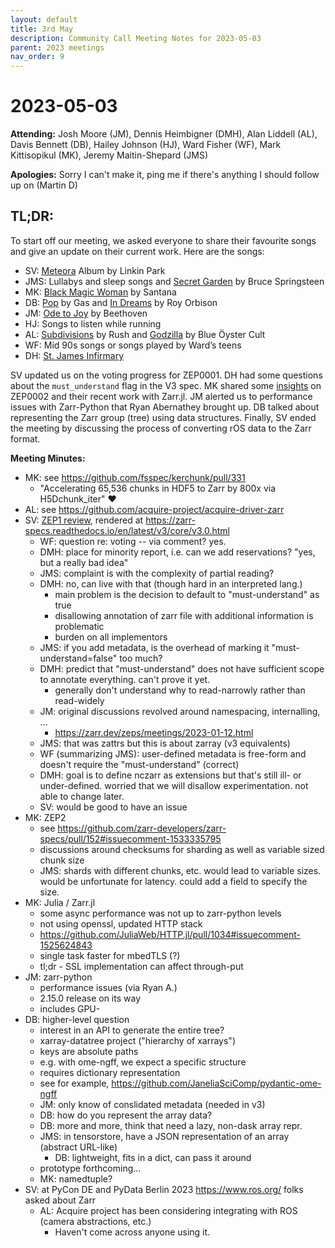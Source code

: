 ```yaml
---
layout: default
title: 3rd May
description: Community Call Meeting Notes for 2023-05-03
parent: 2023 meetings
nav_order: 9
---
```


# 2023-05-03

**Attending:** Josh Moore (JM), Dennis Heimbigner (DMH), Alan Liddell (AL), Davis Bennett (DB), Hailey Johnson (HJ), Ward Fisher (WF), Mark Kittisopikul (MK), Jeremy Maitin-Shepard (JMS)

**Apologies:** Sorry I can't make it, ping me if there's anything I should follow up on (Martin D)

## TL;DR:

To start off our meeting, we asked everyone to share their favourite songs and give an update on their current work. Here are the songs:

- SV: [Meteora](https://open.spotify.com/album/4Gfnly5CzMJQqkUFfoHaP3?si=cxXgdFZSTFO7ZdzeXIm9Ow) Album by Linkin Park
- JMS: Lullabys and sleep songs and [Secret Garden](https://open.spotify.com/track/68uuz61IqrSJjO6ffO3yHc?si=8dab1547a7064b70) by Bruce Springsteen
- MK: [Black Magic Woman](https://open.spotify.com/track/4nmne9J3YCEdhvjTzwiAgu?si=241641ada14b4fd0) by Santana
- DB: [Pop](https://open.spotify.com/album/32Nl49izVyngH22kD1lrkk?si=4cJTQQYVRx-sFaZVAusQZw) by Gas and [In Dreams](https://open.spotify.com/track/44pN9jfSqY3d3lrKuv3QeN?si=9e02f5d50a574726) by Roy Orbison
- JM: [Ode to Joy](https://open.spotify.com/track/4Nd5HJn4EExnLmHtClk4QV?si=056b2b978f454acf) by Beethoven
- HJ: Songs to listen while running
- AL: [Subdivisions](https://open.spotify.com/track/0Z0s6dw0zw2ENU1gVjlLV6?si=bd7b8dc7a3164799) by Rush and [Godzilla](https://open.spotify.com/track/6N0AnkdDFZUetw8KAGHV7e?si=8d6f420076a44940) by Blue Öyster Cult 
- WF: Mid 90s songs or songs played by Ward’s teens
- DH: [St. James Infirmary](https://open.spotify.com/track/0oc9nj1coTLePE4AuTEVyc?si=6252b4541aa741b3)


SV updated us on the voting progress for ZEP0001. DH had some questions about the `must_understand` flag in the V3 spec. MK shared some [insights](https://github.com/zarr-developers/zarr-specs/pull/152#issuecomment-1533335795) on ZEP0002 and their recent work with Zarr.jl. JM alerted us to performance issues with Zarr-Python that Ryan Abernathey brought up. DB talked about representing the Zarr group (tree) using data structures. Finally, SV ended the meeting by discussing the process of converting rOS data to the Zarr format.

**Meeting Minutes:**

- MK: see <https://github.com/fsspec/kerchunk/pull/331>
  - "Accelerating 65,536 chunks in HDF5 to Zarr by 800x via H5Dchunk_iter" ❤️
- AL: see <https://github.com/acquire-project/acquire-driver-zarr>
- SV: [ZEP1 review](https://github.com/zarr-developers/zarr-specs/issues/227), rendered at <https://zarr-specs.readthedocs.io/en/latest/v3/core/v3.0.html>
  - WF: question re: voting -- via comment? yes.
  - DMH: place for minority report, i.e. can we add reservations? "yes, but a really bad idea"
  - JMS: complaint is with the complexity of partial reading?
  - DMH: no, can live with that (though hard in an interpreted lang.)
    - main problem is the decision to default to "must-understand" as true
    - disallowing annotation of zarr file with additional information is problematic
    - burden on all implementors
  - JMS: if you add metadata, is the overhead of marking it "must-understand=false" too much?
  - DMH: predict that "must-understand" does not have sufficient scope to annotate everything. can't prove it yet.
    - generally don't understand why to read-narrowly rather than read-widely
  - JM: original discussions revolved around namespacing, internalling, ...
    - <https://zarr.dev/zeps/meetings/2023-01-12.html>
  - JMS: that was zattrs but this is about zarray (v3 equivalents)
  - WF (summarizing JMS): user-defined metadata is free-form and doesn't require the "must-understand" (correct)
  - DMH: goal is to define nczarr as extensions but that's still ill- or under-defined. worried that we will disallow experimentation. not able to change later.
  - SV: would be good to have an issue
- MK: ZEP2
  - see <https://github.com/zarr-developers/zarr-specs/pull/152#issuecomment-1533335795>
  - discussions around checksums for sharding as well as variable sized chunk size
  - JMS: shards with different chunks, etc. would lead to variable sizes. would be unfortunate for latency. could add a field to specify the size.
- MK: Julia / Zarr.jl
  - some async performance was not up to zarr-python levels
  - not using openssl, updated HTTP stack
  - <https://github.com/JuliaWeb/HTTP.jl/pull/1034#issuecomment-1525624843>
  - single task faster for mbedTLS (?)
  - tl;dr - SSL implementation can affect through-put
- JM: zarr-python
  - performance issues (via Ryan A.)
  - 2.15.0 release on its way
  - includes GPU-
- DB: higher-level question
  - interest in an API to generate the entire tree?
  - xarray-datatree project ("hierarchy of xarrays")
  - keys are absolute paths
  - e.g. with ome-ngff, we expect a specific structure
  - requires dictionary representation
  - see for example, <https://github.com/JaneliaSciComp/pydantic-ome-ngff>
  - JM: only know of conslidated metadata (needed in v3)
  - DB: how do you represent the array data?
  - DB: more and more, think that need a lazy, non-dask array repr.
  - JMS: in tensorstore, have a JSON representation of an array (abstract URL-like)
    - DB: lightweight, fits in a dict, can pass it around
  - prototype forthcoming...
  - MK: namedtuple?
- SV: at PyCon DE and PyData Berlin 2023 <https://www.ros.org/> folks asked about Zarr
  - AL: Acquire project has been considering integrating with ROS (camera abstractions, etc.)
    - Haven't come across anyone using it.
